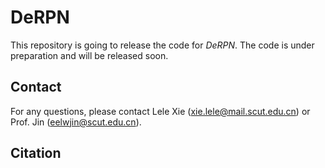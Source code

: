 # DeRPN
This repository is going to release the code for *DeRPN*. The code is under preparation and will be released soon.

## Contact
For any questions, please contact Lele Xie (xie.lele@mail.scut.edu.cn) or Prof. Jin (eelwjin@scut.edu.cn).

## Citation
